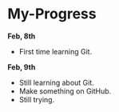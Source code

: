 # My-Progress
**Feb, 8th**
  * First time learning Git.

__Feb, 9th__
  * Still learning about Git.
  * Make something on GitHub.
  * Still trying.
